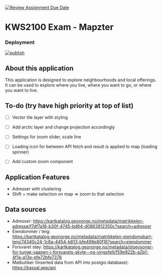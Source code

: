 [![Review Assignment Due Date](https://classroom.github.com/assets/deadline-readme-button-24ddc0f5d75046c5622901739e7c5dd533143b0c8e959d652212380cedb1ea36.svg)](https://classroom.github.com/a/y-IGFidy)

# KWS2100 Exam - Mapzter

### Deployment

[![publish](https://github.com/kristiania-kws2100-2024/kws2100-exam-williamcaamot/actions/workflows/publish.yaml/badge.svg)](https://github.com/kristiania-kws2100-2024/kws2100-exam-williamcaamot/actions)

## About this application
This application is designed to explore neighbourhoods and local offerings. It can be used to explore where you live, where you want to go, or where you want to live.


## To-do (try have high priority at top of list)
- [ ] Vector tile layer with styling
- [ ] Add arctic layer and change projection accordingly
- [ ] Settings for zoom slider, scale line
- [ ] Loading icon for between API fetch and result is applied to map (loading spinner)
- [ ] Add custom zoom component



## Application Features
- Adresser with clustering
- Shift + make selection on map => zoom to that selection

## Data sources
- Adresser: https://kartkatalog.geonorge.no/metadata/matrikkelen-adresse/f7df7a18-b30f-4745-bd64-d0863812350c?search=adresser
- Eiendommer / teig: https://kartkatalog.geonorge.no/metadata/matrikkelen-eiendomskart-teig/74340c24-1c8a-4454-b813-bfe498e80f16?search=eiendommer
- Forsvaret støy: https://kartkatalog.geonorge.no/metadata/stoeysoner-for-tunge-vaapen-i-forsvarets-skyte--og-vingsfelt/f59e922b-a2b1-4f1a-a13e-efe72bfe7378
- Matbutiker (Inserted data from API into postgis database): https://kassal.app/api 
